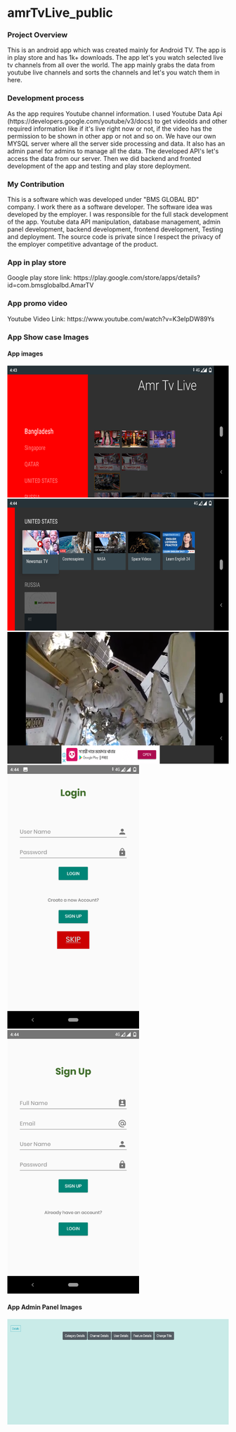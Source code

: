 # amrTvLive_public
<h3>Project Overview</h3>
This is an android app which was created mainly for Android TV. The app is in play store and has 1k+ downloads. The app let's you watch selected live tv channels from all over the world. The app mainly grabs the data from youtube live channels and sorts the channels and let's you watch them in here.

<h3>Development process</h3>
As the app requires Youtube channel information. I used Youtube Data Api (https://developers.google.com/youtube/v3/docs) to get videoIds and other required information like if it's live right now or not, if the video has the permission to be shown in other app or not and so on. We have our own MYSQL server where all the server side processing and data. It also has an admin panel for admins to manage all the data. The developed API's let's access the data from our server. Then we did backend and fronted development of the app and testing and play store deployment.
<h3>My Contribution</h3>
This is a software which was developed under "BMS GLOBAL BD" company. I work there as a software developer. The software idea was developed by the employer. I was responsible for the full stack development of the app. Youtube data API manipulation, database management, admin panel development, backend development, frontend development, Testing and deployment. The source code is private since I respect the privacy of the employer competitive advantage of the product.

<h3>App in play store</h3>
Google play store link: https://play.google.com/store/apps/details?id=com.bmsglobalbd.AmarTV

<h3>App promo video</h3>
Youtube Video Link: https://www.youtube.com/watch?v=K3eIpDW89Ys

<h3>App Show case Images</h3>
<h4>App images</h4>
<img src="/amrTvLive/Screenshot_20210406-164358.png" width="600" height="300">
<img src="/amrTvLive/Screenshot_20210406-164413.png" width="600" height="300">
<img src="/amrTvLive/Screenshot_20210407-112304.png" width="600" height="300">
<img src="/amrTvLive/Screenshot_20210406-164447.png" width="300" height="600">
<img src="/amrTvLive/Screenshot_20210406-164453.png" width="300" height="600">
<h4>App Admin Panel Images</h4> 
<img src="/amrTvLiveAdminPanel/1.png" width="600" height="240">
